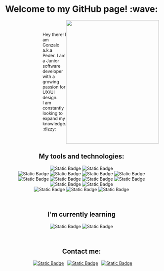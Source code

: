 <h1 align="center">Welcome to my GitHub page! :wave:</h1>

<div align="center">
  <div style="display: flex; flex-direction: row; justify-content: space-between; align-items: center; width: 50%; margin: auto;">
    <div style="flex: 1; text-align: left;">
      <p>
        Hey there! I am Gonzalo a.k.a Peder. I am a Junior software developer with a growing passion for UX/UI design.<br/>
        I am constantly looking to expand my knowledge. :dizzy:
      </p>
    </div>
    <div style="flex: 1; text-align: right;">
      <img src="https://64.media.tumblr.com/fe6d6866c5f3902586116f472a2ab20f/921683666be3fa68-8a/s540x810/90260b81c89a1cc7d3f0bdabf9096d7530e3f83d.gifv" width="300" height="400">
    </div>
  </div>
</div>





<h2 align="center">My tools and technologies:</h2>
<div align="center">

  ![Static Badge](https://img.shields.io/badge/VSCODE-%23007ACC?style=for-the-badge&logo=visualstudiocode&logoColor=white)
  ![Static Badge](https://img.shields.io/badge/TRELLO-%230052CC?style=for-the-badge&logo=trello&logoColor=white)
  <br/>
  ![Static Badge](https://img.shields.io/badge/JAVASCRIPT-%23bdba1e?style=for-the-badge&logo=javascript&logoColor=white)
  ![Static Badge](https://img.shields.io/badge/HTML5-%23E34F26?style=for-the-badge&logo=html5&logoColor=white)
  ![Static Badge](https://img.shields.io/badge/CSS3-%231572B6?style=for-the-badge&logo=css3&logoColor=white)
  ![Static Badge](https://img.shields.io/badge/PYTHON-%233776AB?style=for-the-badge&logo=python&logoColor=white)
  ![Static Badge](https://img.shields.io/badge/MONGODB-%2347A248?style=for-the-badge&logo=mongodb&logoColor=white)
  ![Static Badge](https://img.shields.io/badge/FLASK-%23000000?style=for-the-badge&logo=flask&logoColor=white)
  ![Static Badge](https://img.shields.io/badge/GNU_BASH-%234EAA25?style=for-the-badge&logo=gnubash&logoColor=white)
  ![Static Badge](https://img.shields.io/badge/GIT-%23F05032?style=for-the-badge&logo=git&logoColor=white)
  ![Static Badge](https://img.shields.io/badge/C-%2300599C?style=for-the-badge&logo=c&logoColor=white)
  ![Static Badge](https://img.shields.io/badge/MYSQL-%234479A1?style=for-the-badge&logo=mysql&logoColor=white)
  <br/>
  ![Static Badge](https://img.shields.io/badge/TAILWINDCSS-%2306B6D4?style=for-the-badge&logo=tailwindcss&logoColor=white)
  ![Static Badge](https://img.shields.io/badge/DAISYUI-%235A0EF8?style=for-the-badge&logo=daisyui&logoColor=white)
  ![Static Badge](https://img.shields.io/badge/MANTINE-%23339AF0?style=for-the-badge&logo=mantine&logoColor=white)
  
</div>
<br/>
<h2 align="center">I'm currently learning</h2>
<div align="center">

  ![Static Badge](https://img.shields.io/badge/REACT-%230088CC?style=for-the-badge&logo=react&logoColor=white)
  ![Static Badge](https://img.shields.io/badge/SVELTE-%23FF3E00?style=for-the-badge&logo=svelte&logoColor=white)

</div>
<br/>
<h2 align="center">Contact me:</h2>
<div align="center">
  
  &ensp;[<img alt="Static Badge" src="https://img.shields.io/badge/GMAIL-%23EA4335?style=for-the-badge&logo=gmail&logoColor=white">](mailto:gonzalopeder2@gmail.com)
  &ensp;[<img alt="Static Badge" src="https://img.shields.io/badge/LINKEDIN-%230A66C2?style=for-the-badge&logo=linkedin&logoColor=white">](https://www.linkedin.com/in/gonzalo-pedernera-286a6b27b/)
  &ensp;[<img alt="Static Badge" src="https://img.shields.io/badge/INSTAGRAM-%23E4405F?style=for-the-badge&logo=instagram&logoColor=white">](https://www.instagram.com/conejo_soleado/)
  
</div>
<!--
**gonzalopedernera/gonzalopedernera** is a ✨ _special_ ✨ repository because its `README.md` (this file) appears on your GitHub profile.

Here are some ideas to get you started:

- 🔭 I’m currently working on ...
- 🌱 I’m currently learning ...
- 👯 I’m looking to collaborate on ...
- 🤔 I’m looking for help with ...
- 💬 Ask me about ...
- 📫 How to reach me: ...
- 😄 Pronouns: ...
- ⚡ Fun fact: ...
-->
